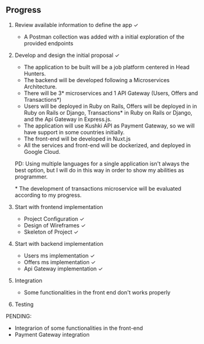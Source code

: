 ## Progress

1. Review available information to define the app ✓
   - A Postman collection was added with a initial exploration of the provided endpoints
2. Develop and design the initial proposal ✓

   - The application to be built will be a job platform centered in Head Hunters.
   - The backend will be developed following a Microservices Architecture.
   - There will be 3\* microservices and 1 API Gateway (Users, Offers and Transactions\*)
   - Users will be deployed in Ruby on Rails, Offers will be deployed in in Ruby on Rails or Django, Transactions\* in Ruby on Rails or Django, and the Api Gateway in Express.js.
   - The application will use Kushki API as Payment Gateway, so we will have support in some countries initially.
   - The front-end will be developed in Nuxt.js
   - All the services and front-end will be dockerized, and deployed in Google Cloud.

   PD: Using multiple languages for a single application isn't always the best option, but I will do in this way in order to show my abilities as programmer.

   \* The development of transactions microservice will be evaluated according to my progress.

3. Start with frontend implementation
   - Project Configuration ✓
   - Design of Wireframes ✓
   - Skeleton of Project ✓
4. Start with backend implementation
   - Users ms implementation ✓
   - Offers ms implementation ✓
   - Api Gateway implementation ✓
5. Integration
   - Some functionalities in the front end don't works properly
6. Testing

PENDING:

- Integrarion of some functionalities in the front-end
- Payment Gateway integration
